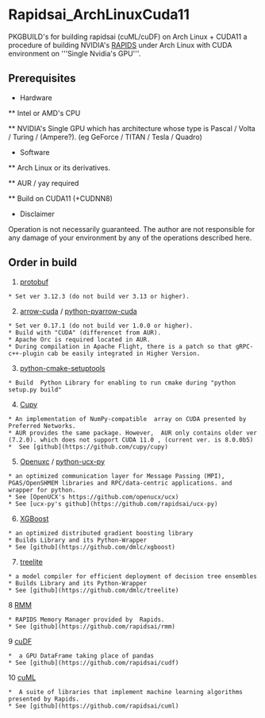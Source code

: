 # Rapidsai_ArchLinuxCuda11
PKGBUILD's for building rapidsai (cuML/cuDF) on Arch Linux + CUDA11
a  procedure of building NVIDIA's [RAPIDS](https://rapids.ai/) under Arch Linux with CUDA environment on  '''Single Nvidia's GPU'''.

## Prerequisites
* Hardware

** Intel or AMD's CPU

** NVIDIA's Single GPU which has architecture whose type is Pascal / Volta / Turing / (Ampere?). (eg GeForce / TITAN / Tesla / Quadro)

* Software

** Arch Linux or its derivatives.

** AUR / yay required

** Build on CUDA11 (+CUDNN8)

* Disclaimer

Operation is not necessarily guaranteed. The author are not responsible for any damage of your environment by any of the operations described here.


## Order in build


1.  [protobuf](https://github.com/gdaisukesuzuki/Rapidsai_ArchLinuxCuda11/tree/master/protobuf/PKGBUILD)
```
* Set ver 3.12.3 (do not build ver 3.13 or higher).
```

2.  [arrow-cuda](https://github.com/gdaisukesuzuki/Rapidsai_ArchLinuxCuda11/tree/master/arrow-0.17.1/PKGBUILD) / [python-pyarrow-cuda](https://github.com/gdaisukesuzuki/Rapidsai_ArchLinuxCuda11/tree/master/python-pyarrow-0.17.1/PKGBUILD)
```
* Set ver 0.17.1 (do not build ver 1.0.0 or higher).
* Build with "CUDA" (differencet from AUR).
* Apache Orc is required located in AUR.
* During compilation in Apache Flight, there is a patch so that gRPC-c++-plugin cab be easily integrated in Higher Version.
```

3.  [python-cmake-setuptools](https://github.com/gdaisukesuzuki/Rapidsai_ArchLinuxCuda11/tree/master/python-cmake-setuptools/PKGBUILD)
```
* Build  Python Library for enabling to run cmake during "python setup.py build"
```
4.  [Cupy](https://github.com/gdaisukesuzuki/Rapidsai_ArchLinuxCuda11/blob/master/cupy/PKGBUILD)
```
* An implementation of NumPy-compatible  array on CUDA presented by Preferred Networks.
* AUR provides the same package. However,  AUR only contains older ver (7.2.0). which does not support CUDA 11.0 , (current ver. is 8.0.0b5) 
*  See [github](https://github.com/cupy/cupy)
```

5.  [Openuxc](https://github.com/gdaisukesuzuki/Rapidsai_ArchLinuxCuda11/tree/master/openucx) / [python-ucx-py](https://github.com/gdaisukesuzuki/Rapidsai_ArchLinuxCuda11/blob/master/rapids-ucx-py/PKGBUILD)
```
* an optimized communication layer for Message Passing (MPI), PGAS/OpenSHMEM libraries and RPC/data-centric applications. and wrapper for python.
* See [OpenUCX's https://github.com/openucx/ucx)
* See [ucx-py's github](https://github.com/rapidsai/ucx-py)
```


6. [XGBoost](https://github.com/gdaisukesuzuki/Rapidsai_ArchLinuxCuda11/blob/master/xgboost/PKGBUILD)

```
* an optimized distributed gradient boosting library 
* Builds Library and its Python-Wrapper
* See [github](https://github.com/dmlc/xgboost)
```

7. [treelite](https://github.com/gdaisukesuzuki/Rapidsai_ArchLinuxCuda11/blob/master/treelite/PKGBUILD)

```
* a model compiler for efficient deployment of decision tree ensembles 
* Builds Library and its Python-Wrapper
* See [github](https://github.com/dmlc/treelite)
```

8  [RMM](https://github.com/gdaisukesuzuki/PKGBUILD_Rapids/tree/master/rapids-rmm/PKGBUILD)
```
* RAPIDS Memory Manager provided by  Rapids.
* See [github](https://github.com/rapidsai/rmm)
```

9  [cuDF](https://github.com/gdaisukesuzuki/PKGBUILD_Rapids/tree/master/rapids-cudf/PKGBUILD)
```
*  a GPU DataFrame taking place of pandas
* See [github](https://github.com/rapidsai/cudf)
```

10 [cuML](https://github.com/gdaisukesuzuki/PKGBUILD_Rapids/tree/master/rapids-cuml/PKGBUILD)
```
*  A suite of libraries that implement machine learning algorithms presented by Rapids.
* See [github](https://github.com/rapidsai/cuml)
```



